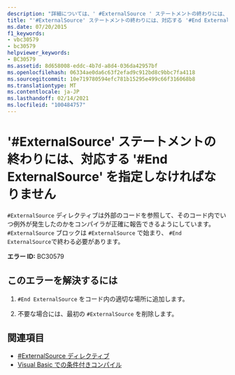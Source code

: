 ```yaml
---
description: "詳細については、' #ExternalSource ' ステートメントの終わりには、対応する ' #End ExternalSource ' を指定しなければなりません"
title: "'#ExternalSource' ステートメントの終わりには、対応する '#End ExternalSource' を指定しなければなりません"
ms.date: 07/20/2015
f1_keywords:
- vbc30579
- bc30579
helpviewer_keywords:
- BC30579
ms.assetid: 8d658008-eddc-4b7d-a8d4-036da42957bf
ms.openlocfilehash: 06334ae0da6c63f2efad9c912bd8c9bbc7fa4118
ms.sourcegitcommit: 10e719780594efc781b15295e499c66f316068b8
ms.translationtype: MT
ms.contentlocale: ja-JP
ms.lasthandoff: 02/14/2021
ms.locfileid: "100484757"
---
```

# <a name="externalsource-statement-must-end-with-a-matching-end-externalsource"></a>'#ExternalSource' ステートメントの終わりには、対応する '#End ExternalSource' を指定しなければなりません

`#ExternalSource` ディレクティブは外部のコードを参照して、そのコード内でいつ例外が発生したのかをコンパイラが正確に報告できるようにしています。 `#ExternalSource` ブロックは `#ExternalSource` で始まり、 `#End ExternalSource`で終わる必要があります。  
  
 **エラー ID:** BC30579  
  
## <a name="to-correct-this-error"></a>このエラーを解決するには  
  
1. `#End ExternalSource` をコード内の適切な場所に追加します。  
  
2. 不要な場合には、最初の `#ExternalSource` を削除します。  
  
## <a name="see-also"></a>関連項目

- [#ExternalSource ディレクティブ](../language-reference/directives/externalsource-directive.md)
- [Visual Basic での条件付きコンパイル](../programming-guide/program-structure/conditional-compilation.md)
